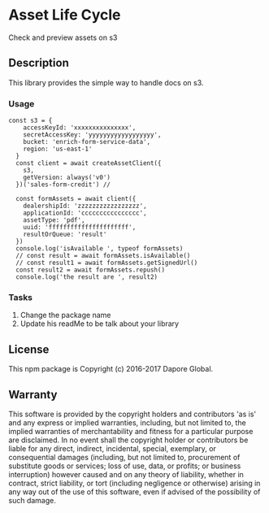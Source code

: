 # Asset Life Cycle
Check and preview assets on s3
## Description
This library provides the simple way to handle docs on s3.

### Usage
```
const s3 = {
    accessKeyId: 'xxxxxxxxxxxxxxx',
    secretAccessKey: 'yyyyyyyyyyyyyyyyyy',
    bucket: 'enrich-form-service-data',
    region: 'us-east-1'
  }
  const client = await createAssetClient({
    s3,
    getVersion: always('v0')
  })('sales-form-credit') //

  const formAssets = await client({
    dealershipId: 'zzzzzzzzzzzzzzzzz',
    applicationId: 'cccccccccccccccc',
    assetType: 'pdf',
    uuid: 'ffffffffffffffffffffff',
    resultOrQueue: 'result'
  })
  console.log('isAvailable ', typeof formAssets)
  // const result = await formAssets.isAvailable()
  // const result1 = await formAssets.getSignedUrl()
  const result2 = await formAssets.repush()
  console.log('the result are ', result2)
```

### Tasks
1. Change the package name
2. Update his readMe to be talk about your library

## License

This npm package is Copyright (c) 2016-2017 Dapore Global.

## Warranty

This software is provided by the copyright holders and contributors 'as is' and
any express or implied warranties, including, but not limited to, the implied
warranties of merchantability and fitness for a particular purpose are
disclaimed. In no event shall the copyright holder or contributors be liable for
any direct, indirect, incidental, special, exemplary, or consequential damages
(including, but not limited to, procurement of substitute goods or services;
loss of use, data, or profits; or business interruption) however caused and on
any theory of liability, whether in contract, strict liability, or tort
(including negligence or otherwise) arising in any way out of the use of this
software, even if advised of the possibility of such damage.
